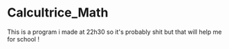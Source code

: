 # Calcultrice_Math
 This is a program i made at 22h30 so it's probably shit but that will help me for school !
